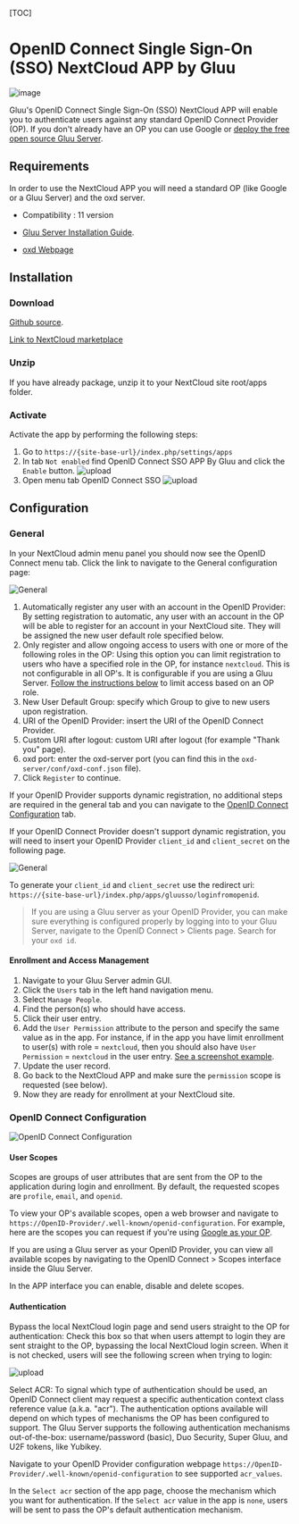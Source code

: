 [TOC]

# OpenID Connect Single Sign-On (SSO) NextCloud APP by Gluu

![image](https://raw.githubusercontent.com/GluuFederation/nextcloud-oxd-plugin/master/nextcloud.png)

Gluu's OpenID Connect Single Sign-On (SSO) NextCloud APP will enable you to authenticate users against any standard OpenID Connect Provider (OP). If you don't already have an OP you can use Google or [deploy the free open source Gluu Server](https://gluu.org/docs/deployment).  

## Requirements

In order to use the NextCloud APP you will need a standard OP (like Google or a Gluu Server) and the oxd server.

* Compatibility : 11 version

* [Gluu Server Installation Guide](https://gluu.org/docs/2.4.4/installation-guide/install/).

* [oxd Webpage](https://oxd.gluu.org)


## Installation
 
### Download
[Github source](https://github.com/GluuFederation/nextcloud-oxd-plugin/blob/master/gluusso.tar.gz?raw=true).

[Link to NextCloud marketplace](https://apps.nextcloud.com/apps/gluusso)

### Unzip 
If you have already package, unzip it to your NextCloud site root/apps folder.

### Activate 

Activate the app by performing the following steps:
 
1. Go to `https://{site-base-url}/index.php/settings/apps`
2. In tab `Not enabled` find OpenID Connect SSO APP By Gluu and click the `Enable` button.
![upload](https://raw.githubusercontent.com/GluuFederation/nextcloud-oxd-plugin/master/docu/1.png) 
3. Open menu tab OpenID Connect SSO
![upload](https://raw.githubusercontent.com/GluuFederation/nextcloud-oxd-plugin/master/docu/2.png) 

## Configuration

### General
 
In your NextCloud admin menu panel you should now see the OpenID Connect menu tab. Click the link to navigate to the General configuration  page:

![General](https://raw.githubusercontent.com/GluuFederation/nextcloud-oxd-plugin/master/docu/3.png) 

1. Automatically register any user with an account in the OpenID Provider: By setting registration to automatic, any user with an account in the OP will be able to register for an account in your NextCloud site. They will be assigned the new user default role specified below.
2. Only register and allow ongoing access to users with one or more of the following roles in the OP: Using this option you can limit registration to users who have a specified role in the OP, for instance `nextcloud`. This is not configurable in all OP's. It is configurable if you are using a Gluu Server. [Follow the instructions below](#role-based-enrollment) to limit access based on an OP role. 
3. New User Default Group: specify which Group to give to new users upon registration.  
4. URI of the OpenID Provider: insert the URI of the OpenID Connect Provider.
5. Custom URI after logout: custom URI after logout (for example "Thank you" page).
6. oxd port: enter the oxd-server port (you can find this in the `oxd-server/conf/oxd-conf.json` file).
7. Click `Register` to continue.

If your OpenID Provider supports dynamic registration, no additional steps are required in the general tab and you can navigate to the [OpenID Connect Configuration](#openid-connect-configuration) tab. 

If your OpenID Connect Provider doesn't support dynamic registration, you will need to insert your OpenID Provider `client_id` and `client_secret` on the following page.

![General](https://raw.githubusercontent.com/GluuFederation/nextcloud-oxd-plugin/master/docu/4.png) 

To generate your `client_id` and `client_secret` use the redirect uri: `https://{site-base-url}/index.php/apps/gluusso/loginfromopenid`.

> If you are using a Gluu server as your OpenID Provider, you can make sure everything is configured properly by logging into to your Gluu Server, navigate to the OpenID Connect > Clients page. Search for your `oxd id`.

#### Enrollment and Access Management

1. Navigate to your Gluu Server admin GUI. 
2. Click the `Users` tab in the left hand navigation menu. 
3. Select `Manage People`. 
4. Find the person(s) who should have access. 
5. Click their user entry. 
6. Add the `User Permission` attribute to the person and specify the same value as in the app. For instance, if in the app you have limit enrollment to user(s) with role = `nextcloud`, then you should also have `User Permission` = `nextcloud` in the user entry. [See a screenshot example](https://cloud.githubusercontent.com/assets/5271048/19735932/2c3817c4-9b73-11e6-9d59-ace7ecdfed41.png).
7. Update the user record. 
8. Go back to the NextCloud APP and make sure the `permission` scope is requested (see below). 
9. Now they are ready for enrollment at your NextCloud site. 

### OpenID Connect Configuration

![OpenID Connect Configuration](https://raw.githubusercontent.com/GluuFederation/nextcloud-oxd-plugin/master/docu/5.png)

#### User Scopes

Scopes are groups of user attributes that are sent from the OP to the application during login and enrollment. By default, the requested scopes are `profile`, `email`, and `openid`.  

To view your OP's available scopes, open a web browser and navigate to `https://OpenID-Provider/.well-known/openid-configuration`. For example, here are the scopes you can request if you're using [Google as your OP](https://accounts.google.com/.well-known/openid-configuration). 

If you are using a Gluu server as your OpenID Provider, you can view all available scopes by navigating to the OpenID Connect > Scopes interface inside the Gluu Server. 

In the APP interface you can enable, disable and delete scopes. 

#### Authentication

Bypass the local NextCloud login page and send users straight to the OP for authentication: Check this box so that when users attempt to login they are sent straight to the OP, bypassing the local NextCloud login screen. When it is not checked, users will see the following screen when trying to login: 

![upload](https://raw.githubusercontent.com/GluuFederation/nextcloud-oxd-plugin/master/docu/6.png) 

Select ACR: To signal which type of authentication should be used, an OpenID Connect client may request a specific authentication context class reference value (a.k.a. "acr"). The authentication options available will depend on which types of mechanisms the OP has been configured to support. The Gluu Server supports the following authentication mechanisms out-of-the-box: username/password (basic), Duo Security, Super Gluu, and U2F tokens, like Yubikey.  

Navigate to your OpenID Provider configuration webpage `https://OpenID-Provider/.well-known/openid-configuration` to see supported `acr_values`. 

In the `Select acr` section of the app page, choose the mechanism which you want for authentication. If the `Select acr` value in the app is `none`, users will be sent to pass the OP's default authentication mechanism.

